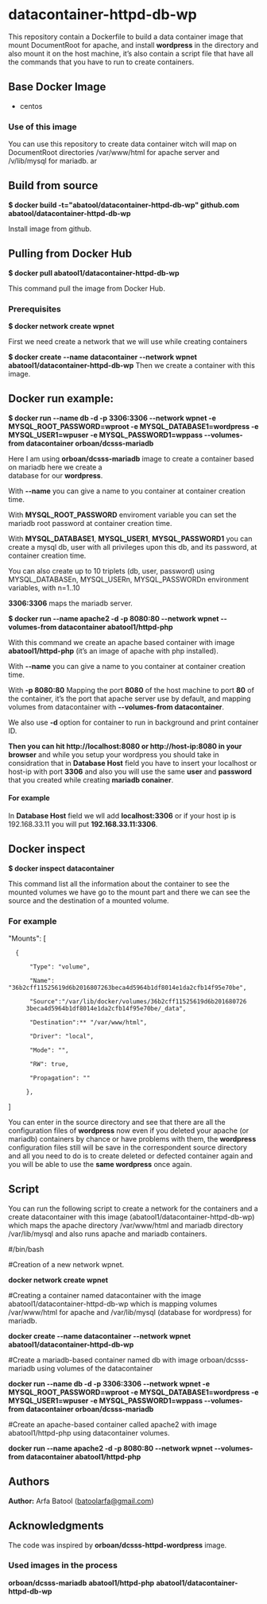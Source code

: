 # datacontainer-httpd-db-wp
This repository contain a Dockerfile to build a data container image that mount DocumentRoot for apache, and install **wordpress** in the directory and also mount it on the host machine, it’s also contain a script file that have all the commands that you have to run to create containers. 

## Base Docker Image
* centos

### Use of this image

You can use this repository to create data container witch will map on DocumentRoot directories /var/www/html for apache server and /v/lib/mysql for mariadb.
ar
## Build from source

**$ docker build -t="abatool/datacontainer-httpd-db-wp" github.com abatool/datacontainer-httpd-db-wp**

Install image from github.

## Pulling from Docker Hub

**$ docker pull abatool1/datacontainer-httpd-db-wp**

This command pull the image from Docker Hub.

### Prerequisites 

**$ docker network create wpnet**
 
First we need create a network that we will use while creating containers

**$ docker create --name datacontainer --network wpnet abatool1/datacontainer-httpd-db-wp**
Then we create a container with this image.

## Docker run example:

**$ docker run --name db -d -p 3306:3306 --network wpnet -e MYSQL_ROOT_PASSWORD=wproot -e MYSQL_DATABASE1=wordpress -e MYSQL_USER1=wpuser -e MYSQL_PASSWORD1=wppass --volumes-from datacontainer orboan/dcsss-mariadb**

Here I am using **orboan/dcsss-mariadb** image to create a container based on mariadb here we create a     
database for our **wordpress**.

With **--name** you can give a name to you container at container creation time.

With **MYSQL_ROOT_PASSWORD** enviroment variable you can set the mariadb root password at container creation time.

With **MYSQL_DATABASE1**, **MYSQL_USER1**, **MYSQL_PASSWORD1** you can create a mysql db, user with all privileges upon this db, and its password, at container creation time.

You can also create up to 10 triplets (db, user, password) using MYSQL_DATABASEn, MYSQL_USERn, MYSQL_PASSWORDn environment variables, with n=1..10

**3306:3306** maps the mariadb server. 

**$ docker run --name apache2 -d -p 8080:80 --network wpnet --volumes-from datacontainer abatool1/httpd-php**

With this command we create an apache based container with image **abatool1/httpd-php** (it’s an image of apache with php installed). 

With **--name** you can give a name to you container at container creation time. 

With **-p 8080:80** Mapping the port **8080** of the host machine to port **80** of the container, it’s the port that apache server use by default, and mapping volumes from datacontainer with **--volumes-from datacontainer**.

We also use **-d** option for container to run in background and print container ID.

**Then you can hit http://localhost:8080 or http://host-ip:8080 in your browser** and while you setup your wordpress you should take in considration that in **__Database Host__** field you have to insert your localhost or host-ip with port **3306** and also you will use the same **user** and **password** that you created while creating **mariadb conainer**.

#### For example
In **__Database Host__** field we wll add **localhost:3306** or if your host ip is 192.168.33.11 you will put **192.168.33.11:3306**.

## Docker inspect

**$ docker inspect datacontainer**

This command list all the information about the container to see the mounted volumes we have go to the mount part and there we can see the source and the destination of a mounted volume.

### For example

  "Mounts": [
   
      {

          "Type": "volume",
       
          "Name": "36b2cff11525619d6b2016807263beca4d5964b1df8014e1da2cfb14f95e70be",
        
          "Source":"/var/lib/docker/volumes/36b2cff11525619d6b201680726
         3beca4d5964b1df8014e1da2cfb14f95e70be/_data",
         
          "Destination":** "/var/www/html",
          
          "Driver": "local",
        
          "Mode": "",
         
          "RW": true,
          
          "Propagation": ""
           
         },
   ]

You can enter in the source directory and see that there are all the configuration files of **wordpress** now even if you deleted  your apache (or mariadb)  containers by chance or have problems with them, the **wordpress** configuration files still will be  save in the correspondent source directory and all you need to do is to create deleted or defected container again and you will be able to use the **same wordpress** once again.

## Script

You can run the following script to create a network for the containers and a create datacontainer with this image (abatool1/datacontainer-httpd-db-wp) which maps the apache directory /var/www/html and mariadb directory /var/lib/mysql and also runs apache and mariadb containers.


#/bin/bash

#Creation of a new network wpnet.

**docker network create wpnet**

#Creating a container named datacontainer with the image abatool1/datacontainer-httpd-db-wp which is mapping volumes /var/www/html for apache and /var/lib/mysql (database for wordpress) for mariadb.

**docker create --name datacontainer --network wpnet abatool1/datacontainer-httpd-db-wp**

#Create a mariadb-based container named db with image orboan/dcsss-mariadb using volumes of the datacontainer

**docker run --name db -d -p 3306:3306 --network wpnet -e MYSQL_ROOT_PASSWORD=wproot -e MYSQL_DATABASE1=wordpress -e MYSQL_USER1=wpuser -e MYSQL_PASSWORD1=wppass --volumes-from datacontainer orboan/dcsss-mariadb**

#Create an apache-based container called apache2 with image abatool1/httpd-php using datacontainer volumes.

**docker run --name apache2 -d -p 8080:80 --network wpnet --volumes-from datacontainer abatool1/httpd-php**

## Authors
**Author:** Arfa Batool (batoolarfa@gmail.com)

## Acknowledgments
The code was inspired by **orboan/dcsss-httpd-wordpress** image.

### Used images in the process
**orboan/dcsss-mariadb**
**abatool1/httpd-php**
**abatool1/datacontainer-httpd-db-wp**


